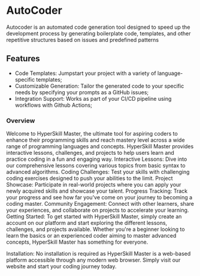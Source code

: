 # AutoCoder
Autocoder is an automated code generation tool designed to speed up the development process by generating boilerplate code, templates, and other repetitive structures based on issues and predefined patterns


## Features

- Code Templates: Jumpstart your project with a variety of language-specific templates;
- Customizable Generation: Tailor the generated code to your specific needs by specifying your prompts as a GitHub issues; 
- Integration Support: Works as part of your CI/CD pipeline using workflows with Github Actions;

### Overview
Welcome to HyperSkill Master, the ultimate tool for aspiring coders to enhance their programming skills and reach mastery level across a wide range of programming languages and concepts. HyperSkill Master provides interactive lessons, challenges, and projects to help users learn and practice coding in a fun and engaging way.
Interactive Lessons: Dive into our comprehensive lessons covering various topics from basic syntax to advanced algorithms. Coding Challenges: Test your skills with challenging coding exercises designed to push your abilities to the limit. Project Showcase: Participate in real-world projects where you can apply your newly acquired skills and showcase your talent. Progress Tracking: Track your progress and see how far you've come on your journey to becoming a coding master. Community Engagement: Connect with other learners, share your experiences, and collaborate on projects to accelerate your learning. Getting Started: To get started with HyperSkill Master, simply create an account on our platform and start exploring the different lessons, challenges, and projects available. Whether you're a beginner looking to learn the basics or an experienced coder aiming to master advanced concepts, HyperSkill Master has something for everyone.

Installation: No installation is required as HyperSkill Master is a web-based platform accessible through any modern web browser. Simply visit our website and start your coding journey today.
